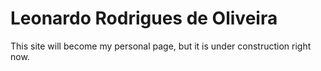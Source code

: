 # Leonardo Rodrigues de Oliveira

This site will become my personal page, but it is under construction right now.
